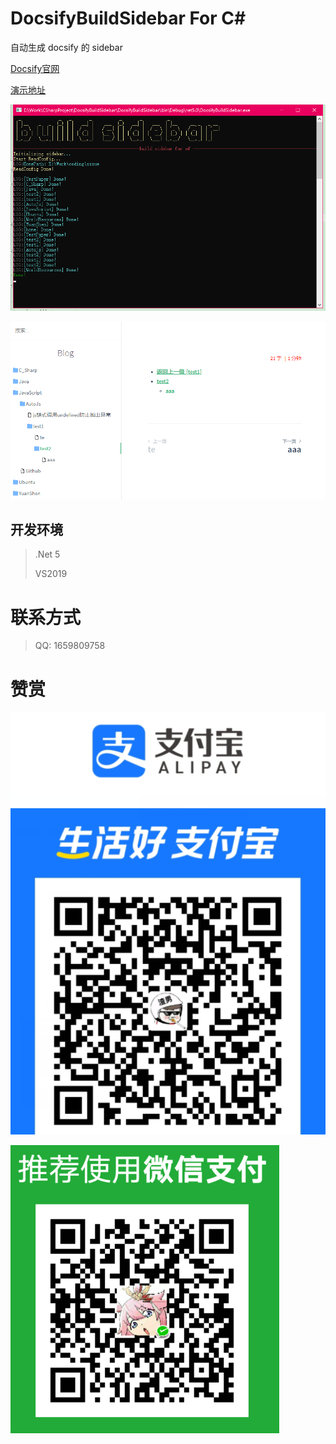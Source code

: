 # DocsifyBuildSidebar For C#

自动生成 docsify 的 sidebar

[Docsify官网](https://docsify.js.org/#/zh-cn/)

[演示地址](http://huyd5x.coding-pages.com/#/)

![image-20201205215010061](README.assets/image-20201205215010061.png)

![image-20201205215133835](README.assets/image-20201205215133835.png)





## 开发环境

> .Net 5
>
> VS2019

# 联系方式

> QQ: 1659809758

# 赞赏

![](README.assets/aliPay.png)



![](README.assets/wxPay.png)